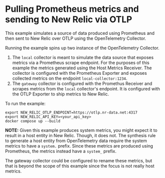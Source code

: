 # Pulling Prometheus metrics and sending to New Relic via OTLP

This example simulates a source of data produced using Prometheus
and then sent to New Relic over OTLP using the OpenTelemetry Collector.

Running the example spins up two instance of the OpenTelemetry Collector.

1. The `local` collector is meant to simulate the data source that exposes
   metrics via a Prometheus scrape endpoint. For the purposes of this
   example the metrics generated using the Host Metrics Receiver. The
   collector is configured with the Prometheus Exporter and exposes collected
   metrics on the endpoint `local-collector:1234`.
2. The `gateway` collector is configured with the Promethus Receiver and
   scrapes metrics from the `local` collector's endpoint. It is configured with
   the OTLP Exporter to ship metrics to New Relic.

To run the example:

```shell
export NEW_RELIC_OTLP_ENDPOINT=https://otlp.nr-data.net:4317
export NEW_RELIC_API_KEY=<your_api_key>
docker compose up --build
```

**NOTE:** Given this example produces system metrics, you might expect it to
result in a host entity in New Relic. Though, it does not. The synthesis rule
to generate a host entity from OpenTelemetry data require the system metrics to
have a `system.` prefix. Since these metrics are produced using Prometheus, the
metrics instead have a `system_` prefix.

The gateway collector could be configured to rename these metrics, but that is
beyond the scope of this example since the focus is not really host metrics.
